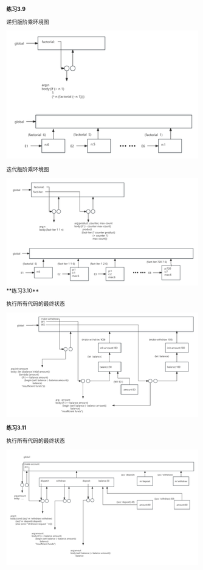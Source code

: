 

**练习3.9**

递归版阶乘环境图

<center>
    <img src="/images/posts/blog/SICP/excise3.9env-a.png" alt="picture not found" style="zoom:100%;" />
    <br>
</center>

迭代版阶乘环境图

<center>
    <img src="/images/posts/blog/SICP/excise3.9env-b.png" alt="picture not found" style="zoom:100%;" />
    <br>
</center>
**练习3.10**

执行所有代码的最终状态

<center>
    <img src="/images/posts/blog/SICP/excise3.10env.png" alt="picture not found" style="zoom:100%;" />
    <br>
</center>



**练习3.11**

执行所有代码的最终状态

<center>
    <img src="/images/posts/blog/SICP/excise3.11env.png" alt="picture not found" style="zoom:100%;" />
    <br>
</center>

